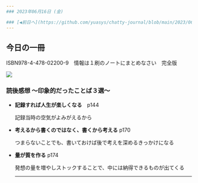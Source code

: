 ```yaml
---
### 2023年06月16日 (金)

### [◀️前日へ](https://github.com/yuasys/chatty-journal/blob/main/2023/06/2023-06-15.md)&emsp;&emsp;&emsp;&emsp;[翌日へ▶️](https://github.com/yuasys/chatty-journal/blob/main/2023/06/2023-06-17.md)
---
```


## 今日の一冊

ISBN978-4-478-02200-9　情報は１刷のノートにまとめなさい　完全版

![](https://hackmd.io/_uploads/HJg24BFv2.png)

### 読後感想 ～印象的だったことば３選～


- <b>記録すれば人生が楽しくなる</b>　p144

  記録当時の空気がよみがえるから

- <b>考えるから書くのではなく、書くから考える</b> p170

  つまらないことでも、書いておけば後で考えを深めるきっかけになる

- <b>量が質を作る</b> p174

  発想の量を増やしストックすることで、中には納得できるものが出てくる
  
  ---
  
